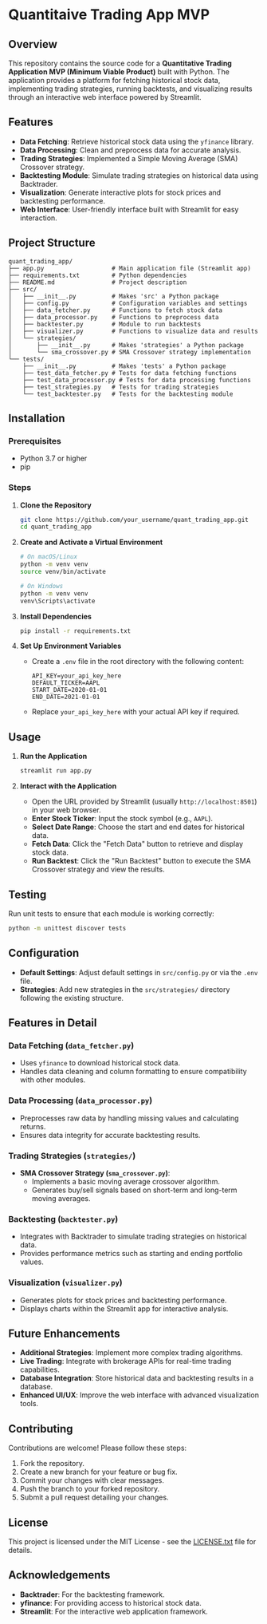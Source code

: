 # Quantitaive Trading App MVP

## Overview

This repository contains the source code for a **Quantitative Trading Application MVP (Minimum Viable Product)** built with Python. The application provides a platform for fetching historical stock data, implementing trading strategies, running backtests, and visualizing results through an interactive web interface powered by Streamlit.

## Features

- **Data Fetching**: Retrieve historical stock data using the `yfinance` library.
- **Data Processing**: Clean and preprocess data for accurate analysis.
- **Trading Strategies**: Implemented a Simple Moving Average (SMA) Crossover strategy.
- **Backtesting Module**: Simulate trading strategies on historical data using Backtrader.
- **Visualization**: Generate interactive plots for stock prices and backtesting performance.
- **Web Interface**: User-friendly interface built with Streamlit for easy interaction.

## Project Structure

```
quant_trading_app/
├── app.py                   # Main application file (Streamlit app)
├── requirements.txt         # Python dependencies
├── README.md                # Project description
├── src/
│   ├── __init__.py          # Makes 'src' a Python package
│   ├── config.py            # Configuration variables and settings
│   ├── data_fetcher.py      # Functions to fetch stock data
│   ├── data_processor.py    # Functions to preprocess data
│   ├── backtester.py        # Module to run backtests
│   ├── visualizer.py        # Functions to visualize data and results
│   └── strategies/
│       ├── __init__.py      # Makes 'strategies' a Python package
│       └── sma_crossover.py # SMA Crossover strategy implementation
└── tests/
    ├── __init__.py          # Makes 'tests' a Python package
    ├── test_data_fetcher.py # Tests for data fetching functions
    ├── test_data_processor.py # Tests for data processing functions
    ├── test_strategies.py   # Tests for trading strategies
    └── test_backtester.py   # Tests for the backtesting module
```

## Installation

### Prerequisites

- Python 3.7 or higher
- pip

### Steps

1. **Clone the Repository**

   ```bash
   git clone https://github.com/your_username/quant_trading_app.git
   cd quant_trading_app
   ```

2. **Create and Activate a Virtual Environment**

   ```bash
   # On macOS/Linux
   python -m venv venv
   source venv/bin/activate

   # On Windows
   python -m venv venv
   venv\Scripts\activate
   ```

3. **Install Dependencies**

   ```bash
   pip install -r requirements.txt
   ```

4. **Set Up Environment Variables**

   - Create a `.env` file in the root directory with the following content:

     ```
     API_KEY=your_api_key_here
     DEFAULT_TICKER=AAPL
     START_DATE=2020-01-01
     END_DATE=2021-01-01
     ```

   - Replace `your_api_key_here` with your actual API key if required.

## Usage

1. **Run the Application**

   ```bash
   streamlit run app.py
   ```

2. **Interact with the Application**

   - Open the URL provided by Streamlit (usually `http://localhost:8501`) in your web browser.
   - **Enter Stock Ticker**: Input the stock symbol (e.g., `AAPL`).
   - **Select Date Range**: Choose the start and end dates for historical data.
   - **Fetch Data**: Click the "Fetch Data" button to retrieve and display stock data.
   - **Run Backtest**: Click the "Run Backtest" button to execute the SMA Crossover strategy and view the results.

## Testing

Run unit tests to ensure that each module is working correctly:

```bash
python -m unittest discover tests
```

## Configuration

- **Default Settings**: Adjust default settings in `src/config.py` or via the `.env` file.
- **Strategies**: Add new strategies in the `src/strategies/` directory following the existing structure.

## Features in Detail

### Data Fetching (`data_fetcher.py`)

- Uses `yfinance` to download historical stock data.
- Handles data cleaning and column formatting to ensure compatibility with other modules.

### Data Processing (`data_processor.py`)

- Preprocesses raw data by handling missing values and calculating returns.
- Ensures data integrity for accurate backtesting results.

### Trading Strategies (`strategies/`)

- **SMA Crossover Strategy (`sma_crossover.py`)**:
  - Implements a basic moving average crossover algorithm.
  - Generates buy/sell signals based on short-term and long-term moving averages.

### Backtesting (`backtester.py`)

- Integrates with Backtrader to simulate trading strategies on historical data.
- Provides performance metrics such as starting and ending portfolio values.

### Visualization (`visualizer.py`)

- Generates plots for stock prices and backtesting performance.
- Displays charts within the Streamlit app for interactive analysis.

## Future Enhancements

- **Additional Strategies**: Implement more complex trading algorithms.
- **Live Trading**: Integrate with brokerage APIs for real-time trading capabilities.
- **Database Integration**: Store historical data and backtesting results in a database.
- **Enhanced UI/UX**: Improve the web interface with advanced visualization tools.

## Contributing

Contributions are welcome! Please follow these steps:

1. Fork the repository.
2. Create a new branch for your feature or bug fix.
3. Commit your changes with clear messages.
4. Push the branch to your forked repository.
5. Submit a pull request detailing your changes.

## License

This project is licensed under the MIT License - see the [LICENSE.txt](LICENSE) file for details.

## Acknowledgements

- **Backtrader**: For the backtesting framework.
- **yfinance**: For providing access to historical stock data.
- **Streamlit**: For the interactive web application framework.

